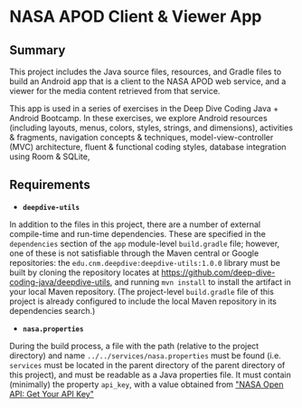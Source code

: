 # NASA APOD Client & Viewer App

## Summary

This project includes the Java source files, resources, and Gradle files to build an Android app that is a client to the NASA APOD web service, and a viewer for the media content retrieved from that service.

This app is used in a series of exercises in the Deep Dive Coding Java + Android Bootcamp. In these exercises, we explore Android resources (including layouts, menus, colors, styles, strings, and dimensions), activities &amp; fragments, navigation concepts &amp; techniques, model-view-controller (MVC) architecture, fluent &amp; functional coding styles, database integration using Room &amp; SQLite, 

## Requirements

* **`deepdive-utils`**

In addition to the files in this project, there are a number of external compile-time and run-time dependencies. These are specified in the `dependencies` section of the `app` module-level `build.gradle` file; however, one of these is not satisfiable through the Maven central or Google repositories: the `edu.cnm.deepdive:deepdive-utils:1.0.0` library must be built by cloning the repository locates at <https://github.com/deep-dive-coding-java/deepdive-utils>, and running `mvn install` to install the artifact in your local Maven repository. (The project-level `build.gradle` file of this project is already configured to include the local Maven repository in its dependencies search.)

* **`nasa.properties`**

During the build process, a file with the path (relative to the project directory) and name `../../services/nasa.properties` must be found (i.e. `services` must be located in the parent directory of the parent directory of this project), and must be readable as a Java properties file. It must contain (minimally) the property `api_key`, with a value obtained from ["NASA Open API: Get Your API Key"](https://api.nasa.gov/index.html#apply-for-an-api-key.)
